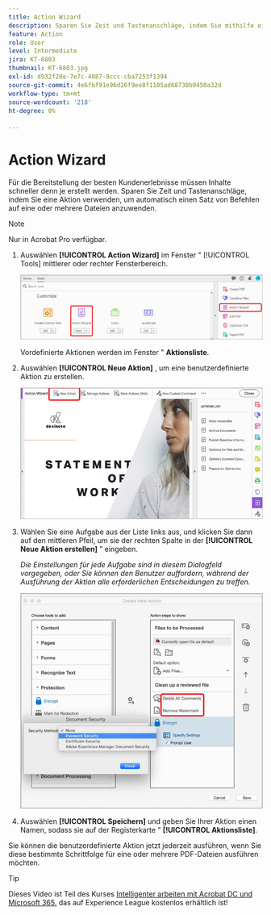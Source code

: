 ```yaml
---
title: Action Wizard
description: Sparen Sie Zeit und Tastenanschläge, indem Sie mithilfe einer Aktion automatisch einen Satz von Befehlen auf eine oder mehrere Dateien anwenden
feature: Action
role: User
level: Intermediate
jira: KT-6803
thumbnail: KT-6803.jpg
exl-id: d932f20e-7e7c-4087-8ccc-cba7253f1394
source-git-commit: 4e6fbf91e96d26f9ee8f1105ad68738b9450a32d
workflow-type: tm+mt
source-wordcount: '218'
ht-degree: 0%

---
```


# Action Wizard

Für die Bereitstellung der besten Kundenerlebnisse müssen Inhalte schneller denn je erstellt werden. Sparen Sie Zeit und Tastenanschläge, indem Sie eine Aktion verwenden, um automatisch einen Satz von Befehlen auf eine oder mehrere Dateien anzuwenden.

>[!NOTE]
>
>Nur in Acrobat Pro verfügbar.

1. Auswählen **[!UICONTROL Action Wizard]** im Fenster &quot; [!UICONTROL Tools] mittlerer oder rechter Fensterbereich.

   ![Action Wizard 1. Schritt](../assets/ActionWizard_1.png)

   Vordefinierte Aktionen werden im Fenster &quot; **Aktionsliste**.

1. Auswählen **[!UICONTROL Neue Aktion]** , um eine benutzerdefinierte Aktion zu erstellen.

   ![Action Wizard Step 2](../assets/ActionWizard_2.png)

1. Wählen Sie eine Aufgabe aus der Liste links aus, und klicken Sie dann auf den mittleren Pfeil, um sie der rechten Spalte in der **[!UICONTROL Neue Aktion erstellen]** &quot; eingeben.

   *Die Einstellungen für jede Aufgabe sind in diesem Dialogfeld vorgegeben, oder Sie können den Benutzer auffordern, während der Ausführung der Aktion alle erforderlichen Entscheidungen zu treffen.*

   ![Action Wizard Schritt 3](../assets/ActionWizard_3.png)

1. Auswählen **[!UICONTROL Speichern]** und geben Sie Ihrer Aktion einen Namen, sodass sie auf der Registerkarte &quot; **[!UICONTROL Aktionsliste]**.

Sie können die benutzerdefinierte Aktion jetzt jederzeit ausführen, wenn Sie diese bestimmte Schrittfolge für eine oder mehrere PDF-Dateien ausführen möchten.

>[!TIP]
>
>Dieses Video ist Teil des Kurses [Intelligenter arbeiten mit Acrobat DC und Microsoft 365.](https://experienceleague.adobe.com/?recommended=Acrobat-U-1-2021.microsoft365) das auf Experience League kostenlos erhältlich ist!
